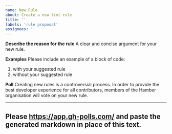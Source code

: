```yaml
---
name: New Rule
about: Create a new lint rule
title: ''
labels: 'rule proposal'
assignees: ''
---
```


**Describe the reason for the rule**
A clear and concise argument for your new rule.

**Examples**
Please include an example of a block of code:
  1. with your suggested rule
  1. without your suggested rule

**Poll**
Creating new rules is a controversial process. In order to provide the best developer experience for all contributors, members of the Hamber organisation will vote on your new rule.

---
Please https://app.gh-polls.com/ and paste the generated markdown in place of this text.
---